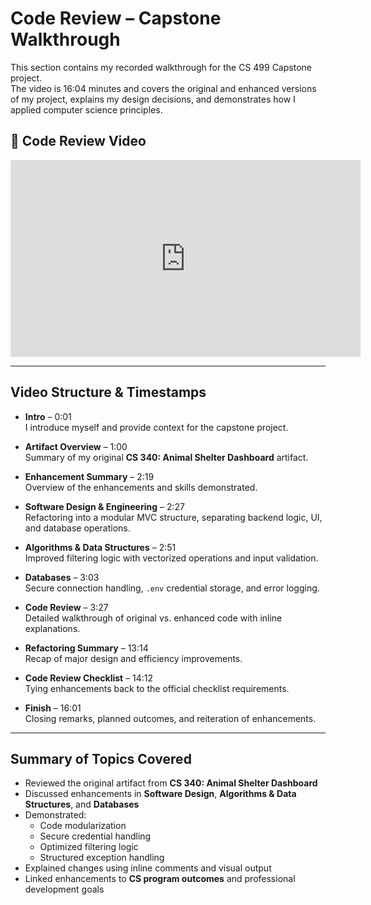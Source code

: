 # Code Review – Capstone Walkthrough

This section contains my recorded walkthrough for the CS 499 Capstone project.  
The video is 16:04 minutes and covers the original and enhanced versions of my project, explains my design decisions, and demonstrates how I applied computer science principles.

## 🎥 Code Review Video
<iframe width="560" height="315" src="https://www.youtube.com/embed/DXgBW47WSRQ" title="Animal Shelter Code Review – CS 499 Capstone" frameborder="0" allowfullscreen></iframe>

---

## Video Structure & Timestamps

- **Intro** – 0:01  
  I introduce myself and provide context for the capstone project.
  
- **Artifact Overview** – 1:00  
  Summary of my original **CS 340: Animal Shelter Dashboard** artifact.
  
- **Enhancement Summary** – 2:19  
  Overview of the enhancements and skills demonstrated.
  
- **Software Design & Engineering** – 2:27  
  Refactoring into a modular MVC structure, separating backend logic, UI, and database operations.
  
- **Algorithms & Data Structures** – 2:51  
  Improved filtering logic with vectorized operations and input validation.
  
- **Databases** – 3:03  
  Secure connection handling, `.env` credential storage, and error logging.
  
- **Code Review** – 3:27  
  Detailed walkthrough of original vs. enhanced code with inline explanations.
  
- **Refactoring Summary** – 13:14  
  Recap of major design and efficiency improvements.
  
- **Code Review Checklist** – 14:12  
  Tying enhancements back to the official checklist requirements.
  
- **Finish** – 16:01  
  Closing remarks, planned outcomes, and reiteration of enhancements.

---

## Summary of Topics Covered

- Reviewed the original artifact from **CS 340: Animal Shelter Dashboard**
- Discussed enhancements in **Software Design**, **Algorithms & Data Structures**, and **Databases**
- Demonstrated:
  - Code modularization  
  - Secure credential handling  
  - Optimized filtering logic  
  - Structured exception handling  
- Explained changes using inline comments and visual output
- Linked enhancements to **CS program outcomes** and professional development goals
